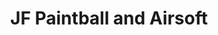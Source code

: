 ---
title: "JF Paintball and Airsoft"
url: /grass-valley/jf-paintball-and-airsoft/
shop: weapons
---
